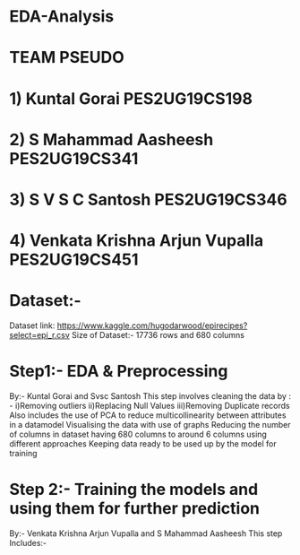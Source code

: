 # EDA-Analysis
# TEAM PSEUDO
# 1) Kuntal Gorai                   PES2UG19CS198
# 2) S Mahammad Aasheesh            PES2UG19CS341
# 3) S V S C Santosh                PES2UG19CS346
# 4) Venkata Krishna Arjun Vupalla  PES2UG19CS451

# Dataset:-
Dataset link: https://www.kaggle.com/hugodarwood/epirecipes?select=epi_r.csv
Size of Dataset:- 17736 rows and 680 columns

# Step1:- EDA & Preprocessing
By:- Kuntal Gorai and Svsc Santosh
This step involves cleaning the data by : - 
i)Removing outliers
ii)Replacing Null Values
iii)Removing Duplicate records
Also includes the use of PCA to reduce multicollinearity between attributes in a datamodel
Visualising the data with use of graphs
Reducing the number of columns in dataset having 680 columns to around 6 columns using different approaches
Keeping data ready to be used up by the model for training

# Step 2:- Training the models and using them for further prediction
By:- Venkata Krishna Arjun Vupalla and S Mahammad Aasheesh
This step Includes:-

